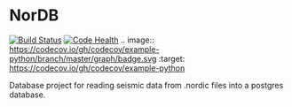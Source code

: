 # NorDB
[![Build Status](https://travis-ci.org/MrCubanfrog/NorDB.svg?branch=master)](https://travis-ci.org/MrCubanfrog/NorDB)
[![Code Health](https://landscape.io/github/MrCubanfrog/NorDB/master/landscape.svg?style=flat)](https://landscape.io/github/MrCubanfrog/NorDB/master)
.. image:: https://codecov.io/gh/codecov/example-python/branch/master/graph/badge.svg
  :target: https://codecov.io/gh/codecov/example-python

Database project for reading seismic data from .nordic files into a postgres database.
